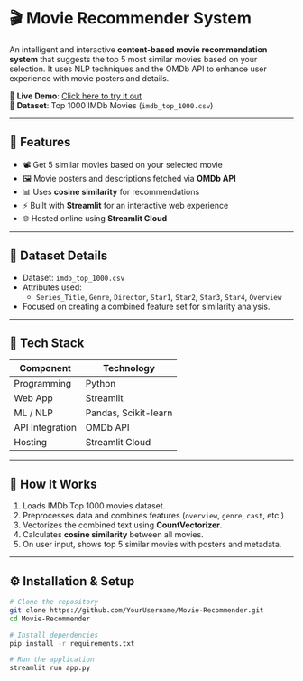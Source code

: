 # 🎬 Movie Recommender System

An intelligent and interactive **content-based movie recommendation system** that suggests the top 5 most similar movies based on your selection. It uses NLP techniques and the OMDb API to enhance user experience with movie posters and details.

🔗 **Live Demo**: [Click here to try it out](https://movie-recommendergit-foacjtdepgvkwxctbppxaf.streamlit.app/)  
📁 **Dataset**: Top 1000 IMDb Movies (`imdb_top_1000.csv`)

---

## 🚀 Features

- 📽️ Get 5 similar movies based on your selected movie
- 🖼️ Movie posters and descriptions fetched via **OMDb API**
- 📊 Uses **cosine similarity** for recommendations
- ⚡ Built with **Streamlit** for an interactive web experience
- 🌐 Hosted online using **Streamlit Cloud**

---

## 📂 Dataset Details

- Dataset: `imdb_top_1000.csv`
- Attributes used:
  - `Series_Title`, `Genre`, `Director`, `Star1`, `Star2`, `Star3`, `Star4`, `Overview`
- Focused on creating a combined feature set for similarity analysis.

---

## 🧰 Tech Stack

| Component        | Technology           |
|------------------|----------------------|
| Programming      | Python               |
| Web App          | Streamlit            |
| ML / NLP         | Pandas, Scikit-learn |
| API Integration  | OMDb API             |
| Hosting          | Streamlit Cloud      |

---

## 📌 How It Works

1. Loads IMDb Top 1000 movies dataset.
2. Preprocesses data and combines features (`overview`, `genre`, `cast`, etc.)
3. Vectorizes the combined text using **CountVectorizer**.
4. Calculates **cosine similarity** between all movies.
5. On user input, shows top 5 similar movies with posters and metadata.

---

## ⚙️ Installation & Setup

```bash
# Clone the repository
git clone https://github.com/YourUsername/Movie-Recommender.git
cd Movie-Recommender

# Install dependencies
pip install -r requirements.txt

# Run the application
streamlit run app.py
